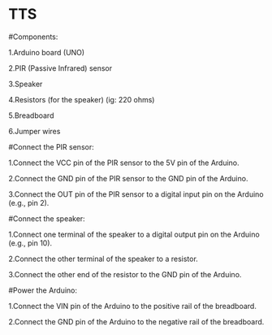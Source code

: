 # TTS
#Components:        

1.Arduino board (UNO)          

2.PIR (Passive Infrared) sensor        

3.Speaker      

4.Resistors (for the speaker)    (ig: 220 ohms)   

5.Breadboard      

6.Jumper wires          


#Connect the PIR sensor:

1.Connect the VCC pin of the PIR sensor to the 5V pin of the Arduino.         

2.Connect the GND pin of the PIR sensor to the GND pin of the Arduino.         

3.Connect the OUT pin of the PIR sensor to a digital input pin on the Arduino (e.g., pin 2).     

#Connect the speaker:

1.Connect one terminal of the speaker to a digital output pin on the Arduino (e.g., pin 10).       

2.Connect the other terminal of the speaker to a resistor.          

3.Connect the other end of the resistor to the GND pin of the Arduino.         

#Power the Arduino:

1.Connect the VIN pin of the Arduino to the positive rail of the breadboard.      

2.Connect the GND pin of the Arduino to the negative rail of the breadboard.
